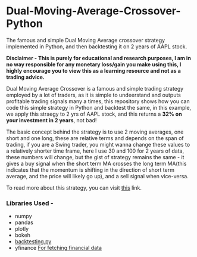 # Dual-Moving-Average-Crossover-Python
The famous and simple Dual Moving Average crossover strategy implemented in Python, and then backtesting it on 2 years of AAPL stock.

**Disclaimer - This is purely for educational and research purposes, I am in no way responsible for any monetary loss/gain you make using this, I highly encourage you to view this as a learning resource and not as a trading advice.**

Dual Moving Average Crossover is a famous and simple trading strategy employed by a lot of traders, as it is simple to undeerstand and outputs profitable trading signals many a times, this repository shows how you can code this simple strategy in Python and backtest the same, in this example, we apply this straegy to 2 yrs of AAPL stock, and this returns a **32% on your investment in 2 years**, not bad!

The basic concept behind the strategy is to use 2 moving averages, one short and one long, these are relative terms and depends on the span of trading, if you are a Swing trader, you might wanna change these values to a relatively shorter time frame, here I use 30 and 100 for 2 years of data, these numbers will change, but the gist of strategy remains the same - it gives a buy signal when the short term MA crosses the long term MA(this indicates that the momentum is shifting in the direction of short term average, and the price will likely go up), and a sell signal when vice-versa.

To read more about this strategy, you can visit [this](https://www.wisdomtrading.com/public-trading-systems/dual-moving-average-crossover-trading-system/#:~:text=Dual%20Moving%20Average%20Crossover%20System,crosses%20the%20long%20moving%20average.) link.

### Libraries Used - 

* numpy
* pandas
* plotly
* bokeh
* [backtesting.py](https://github.com/kernc/backtesting.py)
* yfinance [For fetching financial data](https://github.com/rbhatia46/Fetching-Financial-Data)


